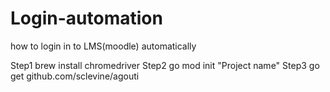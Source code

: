 # Login-automation
how to login in to LMS(moodle) automatically 

Step1 brew install chromedriver 
Step2 go mod init "Project name"
Step3 go get github.com/sclevine/agouti
